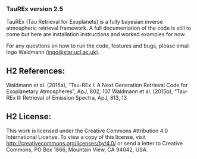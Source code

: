 ### TauREx version 2.5

TauREx (Tau Retrieval for Exoplanets) is a fully bayesian inverse atmospheric retrieval framework. A full documentation of the code is still to come but here are installation instructions and worked examples for now. 

For any questions on how to run the code, features and bugs, please email Ingo Waldmann (ingo@star.ucl.ac.uk).


## H2 References:
Waldmann et al. (2015a), “Tau-REx I: A Next Generation Retrieval Code for Exoplanetary Atmospheres”, ApJ, 802, 107
Waldmann et al. (2015b), “Tau-REx II: Retrieval of Emission Spectra, ApJ, 813, 13

## H2 License: 
This work is licensed under the Creative Commons Attribution 4.0 International License. To view a copy of this license, visit http://creativecommons.org/licenses/by/4.0/ or send a letter to Creative Commons, PO Box 1866, Mountain View, CA 94042, USA.



